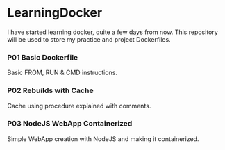 # LearningDocker
I have started learning docker, quite a few days from now. This repository will be used to store my practice and project Dockerfiles.

### P01 Basic Dockerfile
Basic FROM, RUN & CMD instructions.

### P02 Rebuilds with Cache
Cache using procedure explained with comments.

### P03 NodeJS WebApp Containerized
Simple WebApp creation with NodeJS and making it containerized.
